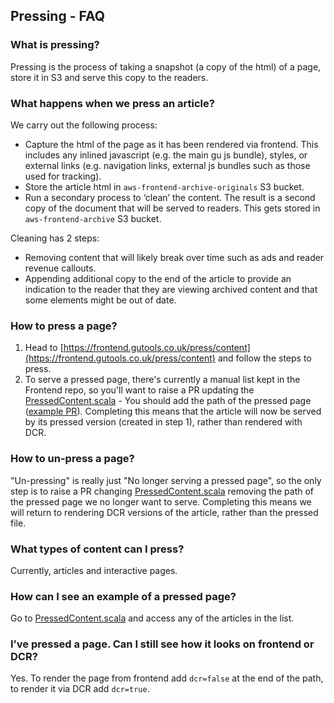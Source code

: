 ## Pressing - FAQ

### What is pressing?
Pressing is the process of taking a snapshot (a copy of the html) of a page, store it in S3 and serve this copy to the readers.

### What happens when we press an article?
We carry out the following process:
- Capture the html of the page as it has been rendered via frontend. This includes any inlined javascript (e.g. the main gu js bundle), styles, or external links (e.g. navigation links, external js bundles such as those used for tracking).
- Store the article html in `aws-frontend-archive-originals` S3 bucket.
- Run a secondary process to ‘clean’ the content. The result is a second copy of the document that will be served to readers. This gets stored in `aws-frontend-archive` S3 bucket.

Cleaning has 2 steps:
- Removing content that will likely break over time such as ads and reader revenue callouts.
- Appending additional copy to the end of the article to provide an indication to the reader that they are viewing archived content and that some elements might be out of date.

### How to press a page?
1. Head to [https://frontend.gutools.co.uk/press/content](https://frontend.gutools.co.uk/press/content) and follow the steps to press.
2. To serve a pressed page, there's currently a manual list kept in the Frontend repo, so you'll want to raise a PR updating the [PressedContent.scala](https://github.com/guardian/frontend/blob/main/common/app/services/dotcomrendering/PressedContent.scala) - You should add the path of the pressed page ([example PR](https://github.com/guardian/frontend/pull/24422)).
Completing this means that the article will now be served by its pressed version (created in step 1), rather than rendered with DCR.

### How to un-press a page?
"Un-pressing" is really just "No longer serving a pressed page", so the only step is to raise a PR changing [PressedContent.scala](https://github.com/guardian/frontend/blob/main/common/app/services/dotcomrendering/PressedContent.scala) removing the path of the pressed page we no longer want to serve.
Completing this means we will return to rendering DCR versions of the article, rather than the pressed file.

### What types of content can I press?
Currently, articles and interactive pages.

### How can I see an example of a pressed page?
Go to [PressedContent.scala](https://github.com/guardian/frontend/blob/main/common/app/services/dotcomrendering/PressedContent.scala) and access any of the articles in the list.

### I’ve pressed a page. Can I still see how it looks on frontend or DCR?
Yes. To render the page from frontend add `dcr=false` at the end of the path, to render it via DCR add `dcr=true`.

